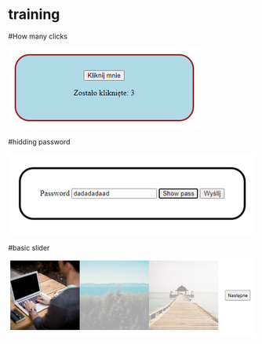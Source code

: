 # training


#How many clicks 

<img src="./img/how-many-clicks.png">

#hidding password 

<img src="./img/password.png">

#basic slider

<img src="./img/slider.png">

